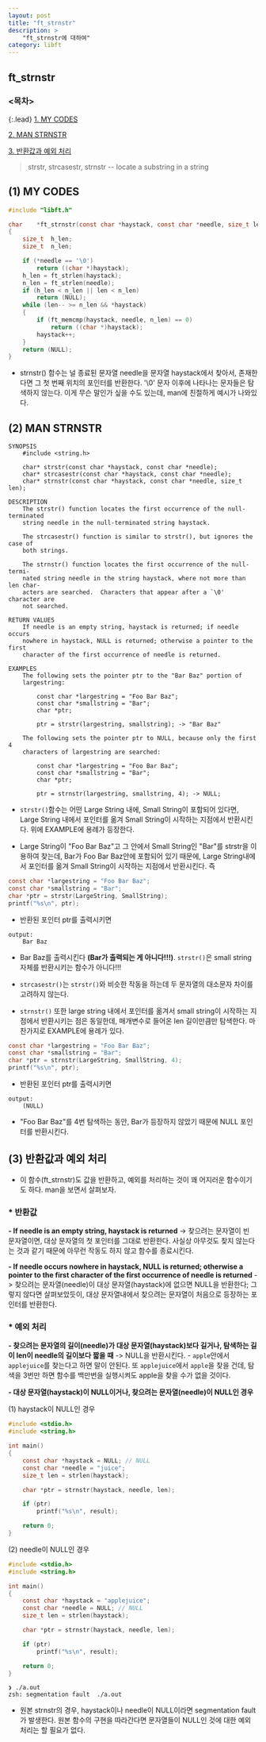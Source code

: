 ```yaml
---
layout: post
title: "ft_strnstr"
description: >
    "ft_strnstr에 대하여"
category: libft
---
```


## ft_strnstr

### <목차>
{:.lead}
[1. MY CODES](#1-my-codes)

[2. MAN STRNSTR](#2-man-strnstr)

[3. 반환값과 예외 처리](#3-반환값과-예외-처리)

> strstr, strcasestr, strnstr -- locate a substring in a string

## (1) MY CODES
~~~c
#include "libft.h"

char	*ft_strnstr(const char *haystack, const char *needle, size_t len)
{
	size_t	h_len;
	size_t	n_len;

	if (*needle == '\0')
		return ((char *)haystack);
	h_len = ft_strlen(haystack);
	n_len = ft_strlen(needle);
	if (h_len < n_len || len < n_len)
		return (NULL);
	while (len-- >= n_len && *haystack)
	{
		if (ft_memcmp(haystack, needle, n_len) == 0)
			return ((char *)haystack);
		haystack++;
	}
	return (NULL);
}
~~~
- strnstr() 함수는 널 종료된 문자열 needle을 문자열 haystack에서 찾아서, 존재한다면 그 첫 번째 위치의 포인터를 반환한다. '\0' 문자 이후에 나타나는 문자들은 탐색하지 않는다. 이게 무슨 말인가 싶을 수도 있는데, man에 친절하게 예시가 나와있다. 

## (2) MAN STRNSTR

~~~plain
SYNOPSIS
	#include <string.h>

	char* strstr(const char *haystack, const char *needle);
	char* strcasestr(const char *haystack, const char *needle);
	char* strnstr(const char *haystack, const char *needle, size_t len);

DESCRIPTION
	The strstr() function locates the first occurrence of the null-terminated
	string needle in the null-terminated string haystack.

	The strcasestr() function is similar to strstr(), but ignores the case of
	both strings.

	The strnstr() function locates the first occurrence of the null-termi-
	nated string needle in the string haystack, where not more than len char-
	acters are searched.  Characters that appear after a `\0' character are
	not searched.

RETURN VALUES
	If needle is an empty string, haystack is returned; if needle occurs
	nowhere in haystack, NULL is returned; otherwise a pointer to the first
	character of the first occurrence of needle is returned.

EXAMPLES
	The following sets the pointer ptr to the "Bar Baz" portion of
	largestring:

		const char *largestring = "Foo Bar Baz";
		const char *smallstring = "Bar";
		char *ptr;

		ptr = strstr(largestring, smallstring); -> "Bar Baz" 

	The following sets the pointer ptr to NULL, because only the first 4
	characters of largestring are searched:

		const char *largestring = "Foo Bar Baz";
		const char *smallstring = "Bar";
		char *ptr;

		ptr = strnstr(largestring, smallstring, 4); -> NULL;
~~~

- `strstr()`함수는 어떤 Large String 내에, Small String이 포함되어 있다면, Large String 내에서 포인터를 옮겨 Small String이 시작하는 지점에서 반환시킨다. 위에 EXAMPLE에 용례가 등장한다.

- Large String이 "Foo Bar Baz"고 그 안에서 Small String인 "Bar"를 strstr을 이용하여 찾는데, Bar가 Foo Bar Baz안에 포함되어 있기 때문에, Large String내에서 포인터를 옮겨 Small String이 시작하는 지점에서 반환시킨다. 즉

~~~c
const char *largestring = "Foo Bar Baz";
const char *smallstring = "Bar";
char *ptr = strstr(LargeString, SmallString);
printf("%s\n", ptr);
~~~

- 반환된 포인터 ptr를 출력시키면 

~~~plain
output:
	Bar Baz
~~~

- Bar Baz를 출력시킨다 **(Bar가 출력되는 게 아니다!!!)**. `strstr()`은 small string 자체를 반환시키는 함수가 아니다!!!
- `strcasestr()`는 `strstr()`와 비슷한 작동을 하는데 두 문자열의 대소문자 차이를 고려하지 않는다.

- `strnstr()` 또한 large string 내에서 포인터를 옮겨서 small string이 시작하는 지점에서 반환시키는 점은 동일한데, 매개변수로 들어온 len 길이만큼만 탐색한다. 마찬가지로 EXAMPLE에 용례가 있다.

~~~c
const char *largestring = "Foo Bar Baz";
const char *smallstring = "Bar";
char *ptr = strnstr(LargeString, SmallString, 4);
printf("%s\n", ptr);
~~~

- 반환된 포인터 ptr를 출력시키면 

~~~plain
output:
	(NULL)
~~~

- "Foo Bar Baz"를 4번 탐색하는 동안, Bar가 등장하지 않았기 때문에 NULL 포인터를 반환시킨다.

## (3) 반환값과 예외 처리
- 이 함수(ft_strnstr)도 값을 반환하고, 예외를 처리하는 것이 꽤 어지러운 함수이기도 하다. man을 보면서 살펴보자.
### * 반환값

**- If needle is an empty string, haystack is returned**
  -> 찾으려는 문자열이 빈 문자열이면, 대상 문자열의 첫 포인터를 그대로 반환한다. 사실상 아무것도 찾지 않는다는 것과 같기 때문에 아무런 작동도 하지 않고 함수를 종료시킨다.

**- If needle occurs nowhere in haystack, NULL is returned; otherwise a pointer to the first character of the first occurrence of needle is returned**
  -> 찾으려는 문자열(needle)이 대상 문자열(haystack)에 없으면 NULL을 반환한다; 그렇지 않다면 살펴보았듯이, 대상 문자열내에서 찾으려는 문자열이 처음으로 등장하는 포인터를 반환한다.
### * 예외 처리

**- 찾으려는 문자열의 길이(needle)가 대상 문자열(haystack)보다 길거나, 탐색하는 길이 len이 needle의 길이보다 짧을 때**
  -> NULL을 반환시킨다.
    - `apple`안에서 `applejuice`를 찾는다고 하면 말이 안된다. 또 `applejuice`에서 `apple`을 찾을 건데, 탐색을 3번만 하면 함수를 백만번을 실행시켜도 apple을 찾을 수가 없을 것이다.

**- 대상 문자열(haystack)이 NULL이거나, 찾으려는 문자열(needle)이 NULL인 경우**

 (1) haystack이 NULL인 경우

~~~c
#include <stdio.h>
#include <string.h>

int main() 
{
    const char *haystack = NULL; // NULL
    const char *needle = "juice";
    size_t len = strlen(haystack);

    char *ptr = strnstr(haystack, needle, len);

    if (ptr)
        printf("%s\n", result);

    return 0;
}
~~~

 (2) needle이 NULL인 경우

~~~c
#include <stdio.h>
#include <string.h>

int main() 
{
    const char *haystack = "applejuice";
    const char *needle = NULL; // NULL
    size_t len = strlen(haystack);

    char *ptr = strnstr(haystack, needle, len);

    if (ptr)
        printf("%s\n", result);

    return 0;
}
~~~

~~~plain
❯ ./a.out
zsh: segmentation fault  ./a.out
~~~

- 원본 strnstr의 경우, haystack이나 needle이 NULL이라면 segmentation fault가 발생한다. 원본 함수의 구현을 따라간다면 문자열들이 NULL인 것에 대한 예외 처리는 할 필요가 없다. 